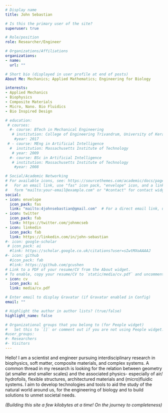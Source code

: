 ```yaml
---
# Display name
title: John Sebastian

# Is this the primary user of the site?
superuser: true

# Role/position
role: Researcher/Engineer

# Organizations/Affiliations
organizations:
- name: 
  url: ""

# Short bio (displayed in user profile at end of posts)
About Me: Mechanics; Applied Mathematics; Engineering for Biology

interests:
- Applied Mechanics
- Biophysics
- Composite Materials
- Micro, Nano. Bio Fluidics
- Bio Inspired Design

# education:
 # courses:
  #- course: BTech in Mechanical Engineering 
   # institution: College of Engineering Trivandrum, University of Kerala
    #year: 2017
 # - course: MEng in Artificial Intelligence
  #  institution: Massachusetts Institute of Technology
   # year: 2009
  #- course: BSc in Artificial Intelligence
   # institution: Massachusetts Institute of Technology
    #year: 2008

# Social/Academic Networking
# For available icons, see: https://sourcethemes.com/academic/docs/page-builder/#icons
#   For an email link, use "fas" icon pack, "envelope" icon, and a link in the
#   form "mailto:your-email@example.com" or "#contact" for contact widget.
social:
- icon: envelope
  icon_pack: fas
  link: "mailto:4johnsebastian@gmail.com"  # For a direct email link, use "mailto:4johnsebastian@gmail.com".
- icon: twitter
  icon_pack: fab
  link: https://twitter.com/johnmcseb
- icon: linkedin
  icon_pack: fab
  link: https://linkedin.com/in/john-sebastian
#- icon: google-scholar
 # icon_pack: ai
  #link: https://scholar.google.co.uk/citations?user=sIwtMXoAAAAJ
#- icon: github
  #icon_pack: fab
  #link: https://github.com/gcushen
# Link to a PDF of your resume/CV from the About widget.
# To enable, copy your resume/CV to `static/media/cv.pdf` and uncomment the lines below.
- icon: cv
  icon_pack: ai
  link: media/cv.pdf

# Enter email to display Gravatar (if Gravatar enabled in Config)
email: ""

# Highlight the author in author lists? (true/false)
highlight_name: false

# Organizational groups that you belong to (for People widget)
#   Set this to `[]` or comment out if you are not using People widget.
#user_groups:
#- Researchers
#- Visitors
---
```


Hello! I am a scientist and engineer pursuing interdisciplinary research in biophysics, soft matter, composite materials, and complex systems. A common thread in my research is looking for the relation between geometry (at smaller and smaller scales) and the associated physics- especially of air/ hydrofoils, flexible structures, architectured materials and (micro)fluidic systems. I aim to develop technologies and tools to aid the study of the natural world around us, for the engineering of biology and to build solutions to unmet societal needs.

*(Building this site a few kilobytes at a time! On the journey to completeness)*